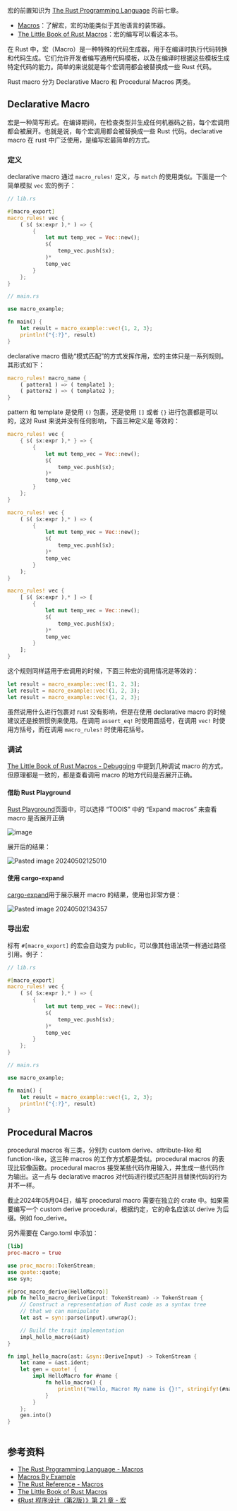 
宏的前置知识为 [The Rust Programming Language](https://doc.rust-lang.org/stable/book/#the-rust-programming-language) 的前七章。

- [Macros](https://doc.rust-lang.org/book/ch19-06-macros.html#macros)：了解宏，宏的功能类似于其他语言的装饰器。
- [The Little Book of Rust Macros](https://veykril.github.io/tlborm/introduction.html#the-little-book-of-rust-macros)：宏的编写可以看这本书。

在 Rust 中，宏（Macro）是一种特殊的代码生成器，用于在编译时执行代码转换和代码生成。它们允许开发者编写通用代码模板，以及在编译时根据这些模板生成特定代码的能力。简单的来说就是每个宏调用都会被替换成一些 Rust 代码。

Rust macro 分为 Declarative Macro 和 Procedural Macros 两类。

## Declarative Macro

宏是一种简写形式。在编译期间，在检查类型并生成任何机器码之前，每个宏调用都会被展开。也就是说，每个宏调用都会被替换成一些 Rust 代码。declarative macro 在 rust 中广泛使用，是编写宏最简单的方式。

### 定义

declarative macro 通过 `macro_rules!` 定义，与 `match` 的使用类似。下面是一个简单模拟 `vec` 宏的例子：

```rust
// lib.rs

#[macro_export]
macro_rules! vec {
    ( $( $x:expr ),* ) => {
        {
            let mut temp_vec = Vec::new();
            $(
                temp_vec.push($x);
            )*
            temp_vec
        }
    };
}
```

```rust
// main.rs

use macro_example;

fn main() {
    let result = macro_example::vec!{1, 2, 3};
    println!("{:?}", result)
}
```

declarative macro 借助“模式匹配”的方式发挥作用，宏的主体只是一系列规则。其形式如下：

```rust
macro_rules! macro_name {
	( pattern1 ) => ( template1 );
	( pattern2 ) => ( template2 );
}
```

pattern 和 template 是使用 `()` 包裹，还是使用 `[]` 或者 `{}` 进行包裹都是可以的，这对 Rust 来说并没有任何影响，下面三种定义是
等效的：

```rust
macro_rules! vec {
    { $( $x:expr ),* } => {
        {
            let mut temp_vec = Vec::new();
            $(
                temp_vec.push($x);
            )*
            temp_vec
        }
    };
}

macro_rules! vec {
    ( $( $x:expr ),* ) => (
        {
            let mut temp_vec = Vec::new();
            $(
                temp_vec.push($x);
            )*
            temp_vec
        }
    );
}

macro_rules! vec {
    [ $( $x:expr ),* ] => [
        {
            let mut temp_vec = Vec::new();
            $(
                temp_vec.push($x);
            )*
            temp_vec
        }
    ];
}
```

这个规则同样适用于宏调用的时候，下面三种宏的调用情况是等效的：

```rust
let result = macro_example::vec![1, 2, 3];
let result = macro_example::vec!(1, 2, 3);
let result = macro_example::vec!{1, 2, 3};
```

虽然说用什么进行包裹对 rust 没有影响，但是在使用 declarative macro 的时候建议还是按照惯例来使用。在调用 `assert_eq!` 时使用圆括号，在调用 `vec!` 时使用方括号，而在调用 `macro_rules!` 时使用花括号。

### 调试

[The Little Book of Rust Macros - Debugging](https://veykril.github.io/tlborm/syntax-extensions/debugging.html#debugging) 中提到几种调试 macro 的方式，但原理都是一致的，都是查看调用 macro 的地方代码是否展开正确。

#### 借助 Rust Playground

[Rust Playground](https://play.rust-lang.org)页面中，可以选择 “TOOlS” 中的 “Expand macros” 来查看 macro 是否展开正确

![image](https://cdn.luohuidong.cn/clipboard_20240501_113402.png)

展开后的结果：

![Pasted image 20240502125010](http://cdn.luohuidong.cn/Pasted%20image%2020240502125010.png)

#### 使用 cargo-expand

[cargo-expand](https://github.com/dtolnay/cargo-expand)用于展示展开 macro 的结果，使用也非常方便：

![Pasted image 20240502134357](http://cdn.luohuidong.cn/Pasted%20image%2020240502134357.png)

### 导出宏

标有 `#[macro_export]` 的宏会自动变为 public，可以像其他语法项一样通过路径引用。例子：

```rust
// lib.rs

#[macro_export]
macro_rules! vec {
    ( $( $x:expr ),* ) => {
        {
            let mut temp_vec = Vec::new();
            $(
                temp_vec.push($x);
            )*
            temp_vec
        }
    };
}
```

```rust
// main.rs

use macro_example;

fn main() {
    let result = macro_example::vec!{1, 2, 3};
    println!("{:?}", result)
}
```

## Procedural Macros

procedural macros 有三类，分别为 custom derive、attribute-like 和 function-like，这三种 macros 的工作方式都是类似。procedural macros 的表现比较像函数。procedural macros 接受某些代码作用输入，并生成一些代码作为输出。这一点与 declarative macros 对代码进行模式匹配并且替换代码的行为并不一样。

截止2024年05月04日，编写 procedural macro 需要在独立的 crate 中。如果需要编写一个 custom derive procedural，根据约定，它的命名应该以 derive 为后缀。例如 foo_derive。

另外需要在 Cargo.toml 中添加：

```toml
[lib]
proc-macro = true
```


```rust
use proc_macro::TokenStream;
use quote::quote;
use syn;

#[proc_macro_derive(HelloMacro)]
pub fn hello_macro_derive(input: TokenStream) -> TokenStream {
    // Construct a representation of Rust code as a syntax tree
    // that we can manipulate
    let ast = syn::parse(input).unwrap();

    // Build the trait implementation
    impl_hello_macro(&ast)
}

fn impl_hello_macro(ast: &syn::DeriveInput) -> TokenStream {
    let name = &ast.ident;
    let gen = quote! {
        impl HelloMacro for #name {
            fn hello_macro() {
                println!("Hello, Macro! My name is {}!", stringify!(#name));
            }
        }
    };
    gen.into()
}
```

```rust
```



## 参考资料

- [The Rust Programming Language - Macros](https://doc.rust-lang.org/book/ch19-06-macros.html#macros)
- [Macros By Example](https://doc.rust-lang.org/reference/macros-by-example.html#macros-by-example) 
- [The Rust Reference - Macros](https://doc.rust-lang.org/reference/macros.html#macros)
- [The Little Book of Rust Macros](https://veykril.github.io/tlborm/introduction.html#the-little-book-of-rust-macros)
- [《Rust 程序设计（第2版）》第 21 章 - 宏](https://time.geekbang.org/column/article/740828)
